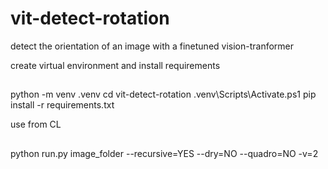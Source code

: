 # vit-detect-rotation
detect the orientation of an image with a finetuned vision-tranformer



create virtual environment and install requirements
##
  python -m venv .venv
  cd vit-detect-rotation
  .venv\Scripts\Activate.ps1
  pip install -r requirements.txt


use from CL
##
python run.py image_folder --recursive=YES --dry=NO --quadro=NO -v=2
  
